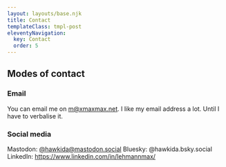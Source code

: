 ```yaml
---
layout: layouts/base.njk
title: Contact
templateClass: tmpl-post
eleventyNavigation:
  key: Contact
  order: 5
---
```


## Modes of contact

### Email
You can email me on <a href="mailto:m@xmaxmax.net">m@xmaxmax.net</a>. I like my email address a lot. Until I have to verbalise it. 

### Social media

Mastodon: <a href="@hawkida@mastodon.social">@hawkida@mastodon.social</a>
Bluesky: @hawkida.bsky.social
LinkedIn: https://www.linkedin.com/in/lehmannmax/
